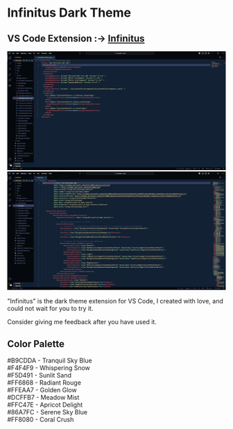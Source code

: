 # Infinitus Dark Theme

## VS Code Extension :-> [Infinitus](https://marketplace.visualstudio.com/items?itemName=jayavelrajan.infinitus-dark)

![image](infinitus-theme-01.PNG)
![image](infinitus-theme-02.PNG)


"Infinitus" is the dark theme extension for VS Code, I created with love, and could not wait for you to try it.

Consider giving me feedback after you have used it.


## Color Palette

#B9CDDA - Tranquil Sky Blue <br>
#F4F4F9 - Whispering Snow<br>
#F5D491 - Sunlit Sand<br>
#FF6868 - Radiant Rouge<br>
#FFEAA7 - Golden Glow<br>
#DCFFB7 - Meadow Mist<br>
#FFC47E - Apricot Delight<br>
#86A7FC - Serene Sky Blue<br>
#FF8080 - Coral Crush<br>
